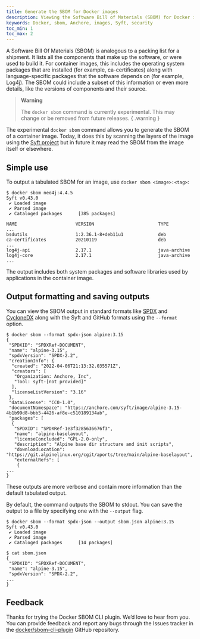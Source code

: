 ```yaml
---
title: Generate the SBOM for Docker images
description: Viewing the Software Bill of Materials (SBOM) for Docker images
keywords: Docker, sbom, Anchore, images, Syft, security
toc_min: 1
toc_max: 2
---
```


A Software Bill Of Materials (SBOM) is analogous to a packing list for a shipment. It lists all the components that make up the software, or were used to build it. For container images, this includes the operating system packages that are installed (for example, ca-certificates) along with language-specific packages that the software depends on (for example, Log4j). The SBOM could include a subset of this information or even more details, like the versions of components and their source.

> **Warning**
>
> The `docker sbom` command is currently experimental. This may change or be removed from future releases.
{ .warning }

The experimental `docker sbom` command allows you to generate the SBOM of a container image. Today, it does this by scanning the layers of the image using the [Syft project](https://github.com/anchore/syft) but in future it may read the SBOM from the image itself or elsewhere.

## Simple use

To output a tabulated SBOM for an image,  use `docker sbom <image>:<tag>`:

```console
$ docker sbom neo4j:4.4.5
Syft v0.43.0
 ✔ Loaded image
 ✔ Parsed image
 ✔ Cataloged packages      [385 packages]

NAME                      VERSION                        TYPE
... 
bsdutils                  1:2.36.1-8+deb11u1             deb
ca-certificates           20210119                       deb
...
log4j-api                 2.17.1                         java-archive  
log4j-core                2.17.1                         java-archive  
...
```

The output includes both system packages and software libraries used by applications in the container image.

## Output formatting and saving outputs

You can view the SBOM output in standard formats like [SPDX](https://spdx.dev) and [CycloneDX](https://cyclonedx.org) along with the Syft and GitHub formats using the `--format` option.

```console
$ docker sbom --format spdx-json alpine:3.15
{
 "SPDXID": "SPDXRef-DOCUMENT",
 "name": "alpine-3.15",
 "spdxVersion": "SPDX-2.2",
 "creationInfo": {
  "created": "2022-04-06T21:13:32.035571Z",
  "creators": [
   "Organization: Anchore, Inc",
   "Tool: syft-[not provided]"
  ],
  "licenseListVersion": "3.16"
 },
 "dataLicense": "CC0-1.0",
 "documentNamespace": "https://anchore.com/syft/image/alpine-3.15-4b1b99d8-bbb5-4426-af8e-c510189134ab",
 "packages": [
  {
   "SPDXID": "SPDXRef-1e3f3285636676f3",
   "name": "alpine-baselayout",
   "licenseConcluded": "GPL-2.0-only",
   "description": "Alpine base dir structure and init scripts",
   "downloadLocation": "https://git.alpinelinux.org/cgit/aports/tree/main/alpine-baselayout",
   "externalRefs": [
    {
...
}
```

These outputs are more verbose and contain more information than the default tabulated output.

By default, the command outputs the SBOM to stdout. You can save the output to a file by specifying one with the `--output` flag.

```console
$ docker sbom --format spdx-json --output sbom.json alpine:3.15
Syft v0.43.0
 ✔ Loaded image
 ✔ Parsed image
 ✔ Cataloged packages      [14 packages]

$ cat sbom.json
{
 "SPDXID": "SPDXRef-DOCUMENT",
 "name": "alpine-3.15",
 "spdxVersion": "SPDX-2.2",
...
}
```

## Feedback

Thanks for trying the Docker SBOM CLI plugin. We’d love to hear from you. You can provide feedback and report any bugs through the Issues tracker in the
[docker/sbom-cli-plugin](https://github.com/docker/sbom-cli-plugin) GitHub repository.